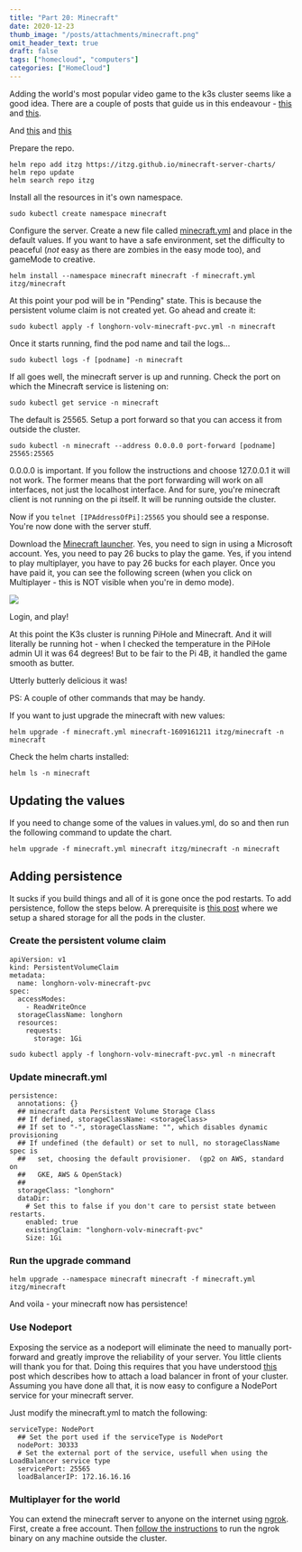 ```yaml
---
title: "Part 20: Minecraft"
date: 2020-12-23
thumb_image: "/posts/attachments/minecraft.png"
omit_header_text: true
draft: false
tags: ["homecloud", "computers"]
categories: ["HomeCloud"]
---
```


Adding the world's most popular video game to the k3s cluster seems like a good idea. There are a couple of posts that guide us in this endeavour - [this](https://www.jeffgeerling.com/blog/2020/raspberry-pi-cluster-episode-4-minecraft-pi-hole-grafana-and-more ) and [this](https://github.com/itzg/minecraft-server-charts/tree/master/charts/minecraft). 

And [this](https://github.com/itzg/minecraft-server-charts/blob/master/charts/minecraft/values.yaml) and [this](https://github.com/itzg/minecraft-server-charts)

Prepare the repo.

```
helm repo add itzg https://itzg.github.io/minecraft-server-charts/
helm repo update
helm search repo itzg
```

Install all the resources in it's own namespace. 

```
sudo kubectl create namespace minecraft
```

Configure the server. Create a new file called [minecraft.yml](https://github.com/devqurious/homecloud/blob/main/yml/minecraft/minecraft.yml) and place in the default values. If you want to have a safe environment, set the difficulty to peaceful (*not* easy as there are zombies in the easy mode too), and gameMode to creative. 

```
helm install --namespace minecraft minecraft -f minecraft.yml itzg/minecraft
```

At this point your pod will be in "Pending" state. This is because the persistent volume claim is not created yet. Go ahead and create it:

```
sudo kubectl apply -f longhorn-volv-minecraft-pvc.yml -n minecraft
```

Once it starts running, find the pod name and tail the logs...

```
sudo kubectl logs -f [podname] -n minecraft
```

If all goes well, the minecraft server is up and running. Check the port on which the Minecraft service is listening on:

```
sudo kubectl get service -n minecraft
```

The default is 25565. Setup a port forward so that you can access it from outside the cluster. 

```
sudo kubectl -n minecraft --address 0.0.0.0 port-forward [podname] 25565:25565
```

0.0.0.0 is important. If you follow the instructions and choose 127.0.0.1 it will not work. The former means that the port forwarding will work on all interfaces, not just the localhost interface. And for sure, you're minecraft client is not running on the pi itself. It will be running outside the cluster.

Now if you `telnet [IPAddressOfPi]:25565` you should see a response. You're now done with the server stuff. 

Download the [Minecraft launcher](https://www.minecraft.net/en-us). Yes, you need to sign in using a Microsoft account. Yes, you need to pay 26 bucks to play the game. Yes, if you intend to play multiplayer, you have to pay 26 bucks for each player. Once you have paid it, you can see the following screen (when you click on Multiplayer - this is NOT visible when you're in demo mode). 


![](/posts/attachments/minecraft-server.png)


Login, and play!

At this point the K3s cluster is running PiHole and Minecraft. And it will literally be running hot - when I checked the temperature in the PiHole admin UI it was 64 degrees! But to be fair to the Pi 4B, it handled the game smooth as butter. 

Utterly butterly delicious it was!

PS: A couple of other commands that may be handy.

If you want to just upgrade the minecraft with new values:

```
helm upgrade -f minecraft.yml minecraft-1609161211 itzg/minecraft -n minecraft
```

Check the helm charts installed:

```
helm ls -n minecraft
```

## Updating the values

If you need to change some of the values in values.yml, do so and then run the following command to update the chart.

```
helm upgrade -f minecraft.yml minecraft itzg/minecraft -n minecraft
```

## Adding persistence

It sucks if you build things and all of it is gone once the pod restarts. To add persistence, follow the steps below. A prerequisite is [this post](/posts/pi/35_Longhorn_storage.md/) where we setup a shared storage for all the pods in the cluster. 

### Create the persistent volume claim

```
apiVersion: v1
kind: PersistentVolumeClaim
metadata:
  name: longhorn-volv-minecraft-pvc
spec:
  accessModes:
    - ReadWriteOnce
  storageClassName: longhorn
  resources:
    requests:
      storage: 1Gi
```

```
sudo kubectl apply -f longhorn-volv-minecraft-pvc.yml -n minecraft
```

### Update minecraft.yml

```
persistence:
  annotations: {}
  ## minecraft data Persistent Volume Storage Class
  ## If defined, storageClassName: <storageClass>
  ## If set to "-", storageClassName: "", which disables dynamic provisioning
  ## If undefined (the default) or set to null, no storageClassName spec is
  ##   set, choosing the default provisioner.  (gp2 on AWS, standard on
  ##   GKE, AWS & OpenStack)
  ##
  storageClass: "longhorn"
  dataDir:
    # Set this to false if you don't care to persist state between restarts.
    enabled: true
    existingClaim: "longhorn-volv-minecraft-pvc"
    Size: 1Gi

```

### Run the upgrade command

```
helm upgrade --namespace minecraft minecraft -f minecraft.yml itzg/minecraft
```

And voila - your minecraft now has persistence!

### Use Nodeport 

Exposing the service as a nodeport will eliminate the need to manually port-forward and greatly improve the reliability of your server. You little clients will thank you for that. Doing this requires that you have understood [this](posts/pi/25_vip/) post which describes how to attach a load balancer in front of your cluster. Assuming you have done all that, it is now easy to configure a NodePort service for your minecraft server. 

Just modify the minecraft.yml to match the following:

```
serviceType: NodePort
  ## Set the port used if the serviceType is NodePort
  nodePort: 30333
  # Set the external port of the service, usefull when using the LoadBalancer service type
  servicePort: 25565
  loadBalancerIP: 172.16.16.16

```

### Multiplayer for the world

You can extend the minecraft server to anyone on the internet using [ngrok](www.ngrok.io). First, create a free account. Then [follow the instructions](https://dashboard.ngrok.com/get-started/setup) to run the ngrok binary on any machine outside the cluster. 
